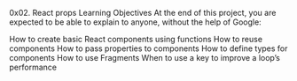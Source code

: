 0x02. React props Learning Objectives At the end of this project, you are expected to be able to explain to anyone, without the help of Google:

How to create basic React components using functions How to reuse components How to pass properties to components How to define types for components How to use Fragments When to use a key to improve a loop’s performance
